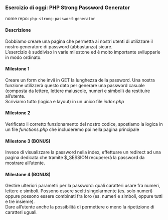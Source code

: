 ### Esercizio di oggi: PHP Strong Password Generator
nome repo: `php-strong-password-generator`
#### Descrizione
Dobbiamo creare una pagina che permetta ai nostri utenti di utilizzare il nostro generatore di password (abbastanza) sicure. <br>
L’esercizio è suddiviso in varie milestone ed è molto importante svilupparle in modo ordinato. <br>
#### Milestone 1
Creare un form che invii in GET la lunghezza della password. Una nostra funzione utilizzerà questo dato per generare una password casuale (composta da lettere, lettere maiuscole, numeri e simboli) da restituire all’utente. <br>
Scriviamo tutto (logica e layout) in un unico file *index.php*
#### Milestone 2
Verificato il corretto funzionamento del nostro codice, spostiamo la logica in un file *functions.php* che includeremo poi nella pagina principale
#### Milestone 3 (BONUS)
Invece di visualizzare la password nella index, effettuare un redirect ad una pagina dedicata che tramite $_SESSION recupererà la password da mostrare all’utente.
#### Milestone 4 (BONUS)
Gestire ulteriori parametri per la password: quali caratteri usare fra numeri, lettere e simboli. Possono essere scelti singolarmente (es. solo numeri) oppure possono essere combinati fra loro (es. numeri e simboli, oppure tutti e tre insieme). <br>
Dare all’utente anche la possibilità di permettere o meno la ripetizione di caratteri uguali.